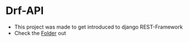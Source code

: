 # Drf-API
- This project was made to get introduced to django REST-Framework
- Check the [Folder](https://github.com/majedalswaeer/drf-api/tree/master/games_api) out